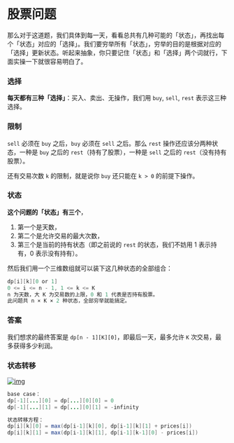 # 股票问题

那么对于这道题，我们具体到每一天，看看总共有几种可能的「状态」，再找出每个「状态」对应的「选择」。我们要穷举所有「状态」，穷举的目的是根据对应的「选择」更新状态。听起来抽象，你只要记住「状态」和「选择」两个词就行，下面实操一下就很容易明白了。

### 选择

**每天都有三种「选择」**：买入、卖出、无操作，我们用 `buy`, `sell`, `rest` 表示这三种选择。

### 限制

 `sell` 必须在 `buy` 之后，`buy` 必须在 `sell` 之后。那么 `rest` 操作还应该分两种状态，一种是 `buy` 之后的 `rest`（持有了股票），一种是 `sell` 之后的 `rest`（没有持有股票）。

还有交易次数 `k` 的限制，就是说你 `buy` 还只能在 `k > 0` 的前提下操作。

### 状态

**这个问题的「状态」有三个**，

1. 第一个是天数，
2. 第二个是允许交易的最大次数，
3. 第三个是当前的持有状态（即之前说的 `rest` 的状态，我们不妨用 1 表示持有，0 表示没有持有）。

然后我们用一个三维数组就可以装下这几种状态的全部组合：

```java
dp[i][k][0 or 1]
0 <= i <= n - 1, 1 <= k <= K
n 为天数，大 K 为交易数的上限，0 和 1 代表是否持有股票。
此问题共 n × K × 2 种状态，全部穷举就能搞定。
```

### 答案

我们想求的最终答案是 `dp[n - 1][K][0]`，即最后一天，最多允许 `K` 次交易，最多获得多少利润。





### 状态转移

[![img](https://labuladong.gitee.io/algo/images/股票问题/1.png)](https://labuladong.gitee.io/algo/images/股票问题/1.png)





```java
base case：
dp[-1][...][0] = dp[...][0][0] = 0
dp[-1][...][1] = dp[...][0][1] = -infinity

状态转移方程：
dp[i][k][0] = max(dp[i-1][k][0], dp[i-1][k][1] + prices[i])
dp[i][k][1] = max(dp[i-1][k][1], dp[i-1][k-1][0] - prices[i])
```

